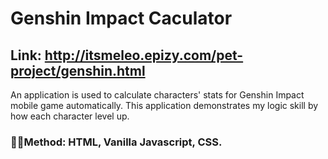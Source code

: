 # Genshin Impact Caculator

## Link: http://itsmeleo.epizy.com/pet-project/genshin.html

An application is used to calculate characters' stats for Genshin Impact mobile game automatically. This application demonstrates my logic skill by how each character level up. 

### 🧑‍💻Method: HTML, Vanilla Javascript, CSS.
